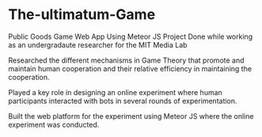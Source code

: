 # The-ultimatum-Game
Public Goods Game Web App Using Meteor JS
Project Done while working as an undergradaute researcher for the MIT Media Lab

Researched the different mechanisms in Game Theory that promote and maintain human cooperation and their relative efficiency in maintaining the cooperation.

Played a key role in designing an online experiment where human participants interacted with bots in several rounds of experimentation.

Built the web platform for the experiment using Meteor JS where the online experiment was conducted.
